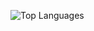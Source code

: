 ![Top Languages](https://github-readme-stats.vercel.app/api/top-langs/?username=a-benedetti&layout=compact&theme=default)
